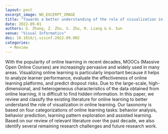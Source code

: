 ```yaml
---
layout: post
excerpt_image: NO_EXCERPT_IMAGE
title: "Towards a better understanding of the role of visualization in online learning: A review"
date: 2022-09-01
authors: G. Zhang, Z. Zhu, S. Zhu, R. Liang & G. Sun
venue: "Visual Informatics"
doi: 10.1016/j.visinf.2022.09.002
categories:
  - Review
---
```

With the popularity of online learning in recent decades, MOOCs (Massive Open Online Courses) are increasingly pervasive and widely used in many areas. Visualizing online learning is particularly important because it helps to analyze learner performance, evaluate the effectiveness of online learning platforms, and predict dropout risks. Due to the large-scale, high-dimensional, and heterogeneous characteristics of the data obtained from online learning, it is difficult to find hidden information. In this paper, we review and classify the existing literature for online learning to better understand the role of visualization in online learning. Our taxonomy is based on four categorizations of online learning tasks: behavior analysis, behavior prediction, learning pattern exploration and assisted learning. Based on our review of relevant literature over the past decade, we also identify several remaining research challenges and future research work.
